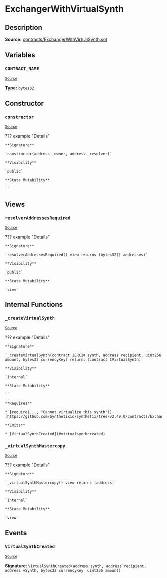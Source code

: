 # ExchangerWithVirtualSynth

## Description

**Source:** [contracts/ExchangerWithVirtualSynth.sol](https://github.com/Synthetixio/synthetix/tree/v2.49.0/contracts/ExchangerWithVirtualSynth.sol)

## Variables

### `CONTRACT_NAME`

<sub>[Source](https://github.com/Synthetixio/synthetix/tree/v2.49.0/contracts/ExchangerWithVirtualSynth.sol#L23)</sub>

**Type:** `bytes32`

## Constructor

### `constructor`

<sub>[Source](https://github.com/Synthetixio/synthetix/tree/v2.49.0/contracts/ExchangerWithVirtualSynth.sol#L25)</sub>

??? example "Details"

    **Signature**

    `constructor(address _owner, address _resolver)`

    **Visibility**

    `public`

    **State Mutability**

    ``

## Views

### `resolverAddressesRequired`

<sub>[Source](https://github.com/Synthetixio/synthetix/tree/v2.49.0/contracts/ExchangerWithVirtualSynth.sol#L31)</sub>

??? example "Details"

    **Signature**

    `resolverAddressesRequired() view returns (bytes32[] addresses)`

    **Visibility**

    `public`

    **State Mutability**

    `view`

## Internal Functions

### `_createVirtualSynth`

<sub>[Source](https://github.com/Synthetixio/synthetix/tree/v2.49.0/contracts/ExchangerWithVirtualSynth.sol#L44)</sub>

??? example "Details"

    **Signature**

    `_createVirtualSynth(contract IERC20 synth, address recipient, uint256 amount, bytes32 currencyKey) returns (contract IVirtualSynth)`

    **Visibility**

    `internal`

    **State Mutability**

    ``

    **Requires**

    * [require(..., "Cannot virtualize this synth")](https://github.com/Synthetixio/synthetix/tree/v2.49.0/contracts/ExchangerWithVirtualSynth.sol#L51)

    **Emits**

    * [VirtualSynthCreated](#virtualsynthcreated)

### `_virtualSynthMastercopy`

<sub>[Source](https://github.com/Synthetixio/synthetix/tree/v2.49.0/contracts/ExchangerWithVirtualSynth.sol#L40)</sub>

??? example "Details"

    **Signature**

    `_virtualSynthMastercopy() view returns (address)`

    **Visibility**

    `internal`

    **State Mutability**

    `view`

## Events

### `VirtualSynthCreated`

<sub>[Source](https://github.com/Synthetixio/synthetix/tree/v2.49.0/contracts/ExchangerWithVirtualSynth.sol#L61)</sub>

**Signature**: `VirtualSynthCreated(address synth, address recipient, address vSynth, bytes32 currencyKey, uint256 amount)`
